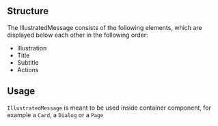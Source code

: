 ## Structure

The IllustratedMessage consists of the following elements, which are displayed below each other in the following order:

- Illustration
- Title
- Subtitle
- Actions

## Usage

`IllustratedMessage` is meant to be used inside container component, for example a `Card`, a `Dialog` or a `Page`

